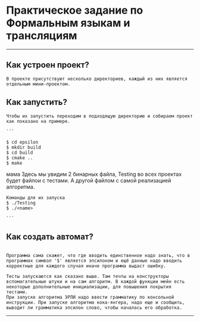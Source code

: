 # Практическое задание по Формальным языкам и трансляциям
------------
## Как устроен проект?

    В проекте присутствуют несколько директориев, каждый из них является отдельным мини-проектом.

## Как запустить?

    Чтобы их запустить переходим в подходящую директорию и собираем проект как показано на примере.

    ```

    $ cd epsilon
    $ mkdir build
    $ cd build
    $ cmake ..
    $ make
мама
    Здесь мы увидим 2 бинарных файла, Testing во всех проектах будет файлои с тестами. А другой файлом с самой реализацией алгоритма.


    Команды для их запуска
    $ ./Testing
    $ ./<name>

    ```

## Как создать автомат?
```

Программа сама скажет, что где вводить единственное надо знать, что в программах символ '$' является эпсилоном и ещё данные надо вводить корректные для каждого случая иначе программа выдаст ошибку.

Тесты запускаются как сказано выше. Там течты на конструкторы вспомагательные штуки и на сам алгоритм. В каждой функции мейн есть некоторые дополнительные инициализации, для повышения покрытия тестами.
При запуске алгоритма ЭРЛИ надо ввести грамматику по консольной инструкции. При запуске алгоритма кока-янгера, надо еще и сообщить, выводит ли грамматика эпсилон слово, чтобы началась его обработка.

```

-----------------------------




